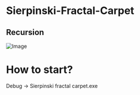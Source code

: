 # Sierpinski-Fractal-Carpet
## Recursion
![Image](https://github.com/BlackKronos2/Sierpinski-Fractal-Carpet/tree/master/Images/main.png?raw=true)
# How to start?

Debug -> Sierpinski fractal carpet.exe

